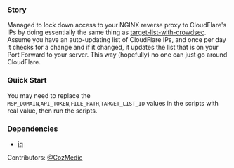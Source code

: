 ### Story

Managed to lock down access to your NGINX reverse proxy to CloudFlare's IPs by doing essentially the same thing as [target-list-with-crowdsec](../target-list-with-crowdsec). Assume you have an auto-updating list of CloudFlare IPs, and once per day it checks for a change and if it changed, it updates the list that is on your Port Forward to your server. This way (hopefully) no one can just go around CloudFlare.


### Quick Start

You may need to replace the `MSP_DOMAIN`,`API_TOKEN`,`FILE_PATH`,`TARGET_LIST_ID` values in the scripts with real value, then run the scripts.

### Dependencies
- [jq](https://jqlang.github.io/jq/tutorial/)


Contributors: [@CozMedic](https://github.com/CozMedic)